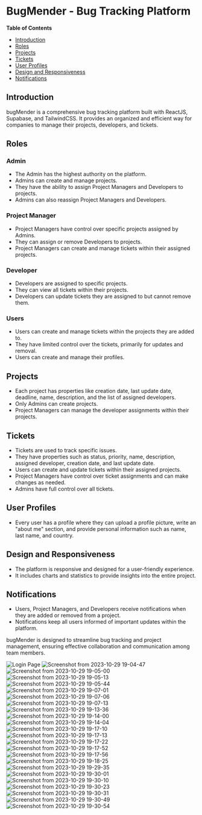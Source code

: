 # BugMender - Bug Tracking Platform

**Table of Contents**
- [Introduction](#introduction)
- [Roles](#roles)
- [Projects](#projects)
- [Tickets](#tickets)
- [User Profiles](#user-profiles)
- [Design and Responsiveness](#design-and-responsiveness)
- [Notifications](#notifications)

## Introduction

bugMender is a comprehensive bug tracking platform built with ReactJS, Supabase, and TailwindCSS. It provides an organized and efficient way for companies to manage their projects, developers, and tickets.

## Roles

### Admin
- The Admin has the highest authority on the platform.
- Admins can create and manage projects.
- They have the ability to assign Project Managers and Developers to projects.
- Admins can also reassign Project Managers and Developers.

### Project Manager
- Project Managers have control over specific projects assigned by Admins.
- They can assign or remove Developers to projects.
- Project Managers can create and manage tickets within their assigned projects.

### Developer
- Developers are assigned to specific projects.
- They can view all tickets within their projects.
- Developers can update tickets they are assigned to but cannot remove them.

### Users
- Users can create and manage tickets within the projects they are added to.
- They have limited control over the tickets, primarily for updates and removal.
- Users can create and manage their profiles.

## Projects

- Each project has properties like creation date, last update date, deadline, name, description, and the list of assigned developers.
- Only Admins can create projects.
- Project Managers can manage the developer assignments within their projects.

## Tickets

- Tickets are used to track specific issues.
- They have properties such as status, priority, name, description, assigned developer, creation date, and last update date.
- Users can create and update tickets within their assigned projects.
- Project Managers have control over ticket assignments and can make changes as needed.
- Admins have full control over all tickets.

## User Profiles

- Every user has a profile where they can upload a profile picture, write an "about me" section, and provide personal information such as name, last name, and country.

## Design and Responsiveness

- The platform is responsive and designed for a user-friendly experience.
- It includes charts and statistics to provide insights into the entire project.

## Notifications

- Users, Project Managers, and Developers receive notifications when they are added or removed from a project.
- Notifications keep all users informed of important updates within the platform.

bugMender is designed to streamline bug tracking and project management, ensuring effective collaboration and communication among team members.


![Login Page](https://github.com/abdo286/bug_mender/assets/123945345/88f21056-c864-4815-ad3a-b9ddb087f8ed)
![Screenshot from 2023-10-29 19-04-47](https://github.com/abdo286/bug_mender/assets/123945345/34d39dd3-ec6c-4bae-846d-5cac84853749)
![Screenshot from 2023-10-29 19-05-00](https://github.com/abdo286/bug_mender/assets/123945345/4019689d-a89d-457b-90dd-bc8fa52e0f38)
![Screenshot from 2023-10-29 19-05-13](https://github.com/abdo286/bug_mender/assets/123945345/309d42db-49ff-4e20-a408-b8d69931724b)
![Screenshot from 2023-10-29 19-05-44](https://github.com/abdo286/bug_mender/assets/123945345/d8d78709-9c71-40e2-b652-188849332328)
![Screenshot from 2023-10-29 19-07-01](https://github.com/abdo286/bug_mender/assets/123945345/6e3ee8fa-7bb9-4aa6-9393-b6d4586fbfa2)
![Screenshot from 2023-10-29 19-07-06](https://github.com/abdo286/bug_mender/assets/123945345/f45270c5-57bb-42e9-a15e-2cc0b329730c)
![Screenshot from 2023-10-29 19-07-13](https://github.com/abdo286/bug_mender/assets/123945345/1b07c8ef-91d2-412f-9ec3-e09754991edb)
![Screenshot from 2023-10-29 19-13-36](https://github.com/abdo286/bug_mender/assets/123945345/4f71aa62-1bb8-4ee6-a6dd-d16432e51dea)
![Screenshot from 2023-10-29 19-14-00](https://github.com/abdo286/bug_mender/assets/123945345/f45bc114-de87-41b0-ac79-6f20325ed38a)
![Screenshot from 2023-10-29 19-14-04](https://github.com/abdo286/bug_mender/assets/123945345/bc488fd6-858e-42ce-8fa1-66a919d9b618)
![Screenshot from 2023-10-29 19-17-10](https://github.com/abdo286/bug_mender/assets/123945345/0605a04a-c1d2-4028-a83b-2ed6c5a6d46d)
![Screenshot from 2023-10-29 19-17-13](https://github.com/abdo286/bug_mender/assets/123945345/e744c41e-89a1-4db7-b144-2575302f7bef)
![Screenshot from 2023-10-29 19-17-22](https://github.com/abdo286/bug_mender/assets/123945345/41c169fc-7dfa-46f0-86e7-ab6001036fcd)
![Screenshot from 2023-10-29 19-17-52](https://github.com/abdo286/bug_mender/assets/123945345/86d15483-9b84-4852-8ad3-8f595d2638e2)
![Screenshot from 2023-10-29 19-17-56](https://github.com/abdo286/bug_mender/assets/123945345/44bdbf00-1561-4eac-b8ec-991a9010adf5)
![Screenshot from 2023-10-29 19-18-25](https://github.com/abdo286/bug_mender/assets/123945345/90bbc3d1-d4e0-455e-919e-60338df6876a)
![Screenshot from 2023-10-29 19-29-35](https://github.com/abdo286/bug_mender/assets/123945345/140b663c-bd69-4743-b06c-98f179f5ebee)
![Screenshot from 2023-10-29 19-30-01](https://github.com/abdo286/bug_mender/assets/123945345/d41e8e21-512c-4c67-8f2f-c89a92858b04)
![Screenshot from 2023-10-29 19-30-10](https://github.com/abdo286/bug_mender/assets/123945345/5821da13-7fee-4a5c-8cde-c9db2d1e8bd4)
![Screenshot from 2023-10-29 19-30-23](https://github.com/abdo286/bug_mender/assets/123945345/78a7a49a-1a4b-4384-bc4c-d3fa7989144c)
![Screenshot from 2023-10-29 19-30-31](https://github.com/abdo286/bug_mender/assets/123945345/5af72293-3b56-4821-a780-8b697d939421)
![Screenshot from 2023-10-29 19-30-49](https://github.com/abdo286/bug_mender/assets/123945345/6a493bf2-df09-4af7-9a43-07e5e2dd388c)
![Screenshot from 2023-10-29 19-30-54](https://github.com/abdo286/bug_mender/assets/123945345/88c5b5c4-db5c-4196-a48f-16fe0e1416c2)
